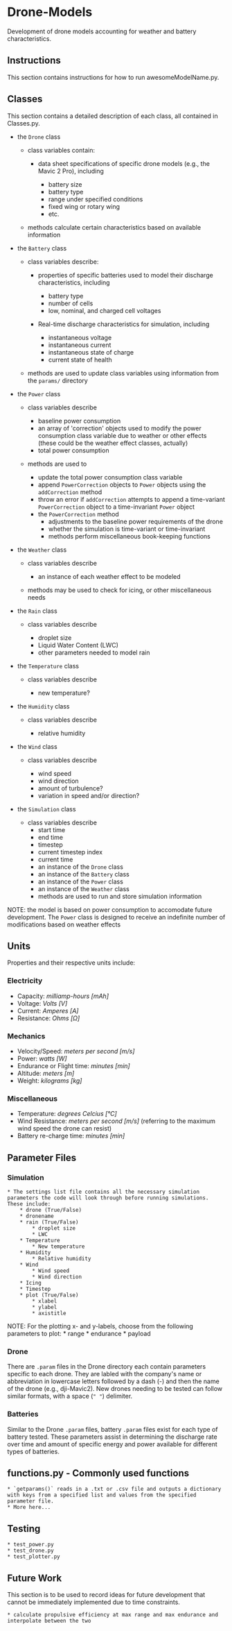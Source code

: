 # Drone-Models

Development of drone models accounting for weather and battery characteristics.

## Instructions

This section contains instructions for how to run awesomeModelName.py.

## Classes

This section contains a detailed description of each class, all contained in Classes.py.

* the `Drone` class

	* class variables contain:

		* data sheet specifications of specific drone models (e.g., the Mavic 2 Pro), including

			* battery size
			* battery type
			* range under specified conditions
			* fixed wing or rotary wing
			* etc.

	* methods calculate certain characteristics based on available information

* the `Battery` class

	* class variables describe:

		* properties of specific batteries used to model their discharge characteristics, including

			* battery type
			* number of cells
			* low, nominal, and charged cell voltages

		* Real-time discharge characteristics for simulation, including

			* instantaneous voltage
			* instantaneous current
			* instantaneous state of charge
			* current state of health

	* methods are used to update class variables using information from the `params/` directory

* the `Power` class

	* class variables describe

		* baseline power consumption
		* an array of 'correction' objects used to modify the power consumption class variable due to weather or other effects (these could be the weather effect classes, actually)
		* total power consumption

	* methods are used to

		* update the total power consumption class variable
		* append `PowerCorrection` objects to `Power` objects using the `addCorrection` method
		* throw an error if `addCorrection` attempts to append a time-variant `PowerCorrection` object to a time-invariant `Power` object
		* the `PowerCorrection` method
			* adjustments to the baseline power requirements of the drone
			* whether the simulation is time-variant or time-invariant
			* methods perform miscellaneous book-keeping functions

* the `Weather` class

	* class variables describe

		* an instance of each weather effect to be modeled

	* methods may be used to check for icing, or other miscellaneous needs

* the `Rain` class

	* class variables describe 

		* droplet size
		* Liquid Water Content (LWC)
		* other parameters needed to model rain

* the `Temperature` class

	* class variables describe 

		* new temperature?

* the `Humidity` class

	* class variables describe 

		* relative humidity

* the `Wind` class

	* class variables describe 

		* wind speed
		* wind direction
		* amount of turbulence?
		* variation in speed and/or direction?

* the `Simulation` class

  * class variables describe
	* start time
	* end time
	* timestep
	* current timestep index
	* current time
	* an instance of the `Drone` class
	* an instance of the `Battery` class
	* an instance of the `Power` class
	* an instance of the `Weather` class
	* methods are used to run and store simulation information

NOTE: the model is based on power consumption to accomodate future development. The `Power` class is designed to receive an indefinite number of modifications based on weather effects

## Units

Properties and their respective units include:

<!-- These could probably be better organized -->
### Electricity
* Capacity: _milliamp-hours [mAh]_
* Voltage: _Volts [V]_
* Current: _Amperes [A]_
* Resistance: _Ohms [&Omega;]_

### Mechanics

* Velocity/Speed: _meters per second [m/s]_
* Power: _watts [W]_
* Endurance or Flight time: _minutes [min]_
* Altitude: _meters [m]_
* Weight: _kilograms [kg]_ <!-- I feel weird quoting a weight in mass units, but I put this here because the .param files seem to use kg. Which may be fine. Let me know if you have any thoughts. :) -->

### Miscellaneous
* Temperature: _degrees Celcius [&deg;C]_
* Wind Resistance: _meters per second [m/s]_ (referring to the maximum wind speed the drone can resist)
* Battery re-charge time: _minutes [min]_

## Parameter Files

### Simulation
	* The settings list file contains all the necessary simulation parameters the code will look through before running simulations. These include: 
		* drone (True/False)
		* dronename
		* rain (True/False)
			* droplet size
			* LWC
		* Temperature
			* New temperature
		* Humidity
			* Relative humidity
		* Wind
			* Wind speed
			* Wind direction
		* Icing
		* Timestep
		* plot (True/False)
			* xlabel
			* ylabel
			* axistitle

NOTE: For the plotting x- and y-labels, choose from the following parameters to plot:
	* range
	* endurance
	* payload

### Drone
There are `.param` files in the Drone directory each contain parameters specific to each drone. They are labled with the company's name or abbreviation in lowercase letters followed by a dash (-) and then the name of the drone (e.g., dji-Mavic2). New drones needing to be tested can follow similar formats, with a space (`" "`) delimiter.

### Batteries
Similar to the Drone `.param` files, battery `.param` files exist for each type of battery tested. These parameters assist in determining the discharge rate over time and amount of specific energy and power available for different types of batteries.

## functions.py - Commonly used functions
	* `getparams()` reads in a .txt or .csv file and outputs a dictionary with keys from a specified list and values from the specified parameter file.
	* More here...

## Testing
	* test_power.py
	* test_drone.py
	* test_plotter.py

## Future Work

This section is to be used to record ideas for future development that cannot be immediately implemented due to time constraints.

	* calculate propulsive efficiency at max range and max endurance and interpolate between the two

<!--
## Directories Overview

### Drone/

This directory contains the following:

* the `Drone` class

	* class variables contain:

		* data sheet specifications of specific drone models (e.g., the Mavic 2 Pro), including

			* battery size
			* battery type
			* range under specified conditions
			* fixed wing or rotary wing
			* etc.

	* methods calculate certain characteristics based on available information

* the `params/` directory

	* contains `.param` text files containing specifications of each drone to be modeled

* a test script entitled `test_Drones.py`

### Batteries/

This directory contains the following:

* the `Battery` class

	* class variables describe:

		* properties of specific batteries used to model their discharge characteristics, including

			* battery type
			* number of cells
			* low, nominal, and charged cell voltages

		* Real-time discharge characteristics for simulation, including

			* instantaneous voltage
			* instantaneous current
			* instantaneous state of charge
			* current state of health

	* methods are used to update class variables using information from the `params/` directory

* the `params/` directory

	* contains `.param` text files containing information about different battery types

### Power/

This directory contains the following:

* the `Power` class

	* class variables describe

		* baseline power consumption
		* an array of 'correction' objects used to modify the power consumption class variable due to weather or other effects (these could be the weather effect classes, actually)
		* total power consumption

	* methods are used to

		* update the total power consumption class variable
		* append `PowerCorrection` objects to `Power` objects using the `addCorrection` method
		* throw an error if `addCorrection` attempts to append a time-variant `PowerCorrection` object to a time-invariant `Power` object

* the `PowerCorrection` class

	* class variables desribe

		* adjustments to the baseline power requirements of the drone
		* whether the simulation is time-variant or time-invariant

	* methods perform miscellaneous book-keeping functions

### Weather/

This directory contains the following:

* scripts used to model weather effects on drones
* classes corresponding to each weather effect (e.g., rain, icing (though this might be a function of temperature and humidity- maybe it has a class that checks to see if icing is likely based on other weather characteristics), wind, etc.) that contain the following:

    * class variables characterizing the weather (e.g., )
    * methods used to modify the `Power` class
		* these probably take an instance of the `Drone` class as an argument

* the `Weather` class

	* class variables describe

		* an instance of each weather effect to be modeled

	* methods may be used to check for icing, or other miscellaneous needs

* the `params/` directory

	* contains `.param` text files containing information about different weather phenomena

### Simulation/

This directory contains the following:

* scripts used to model the range of a particular drone
* the `Simulation` class

  * class variables describe

	  * start time
		* end time
		* timestep
		* current timestep index
		* current time
		* an instance of the `Drone` class
		* an instance of the `Battery` class
		* an instance of the `Power` class
		* an instance of the `Weather` class

	* methods are used to run and store simulation information
NOTE: the model is based on power consumption to accomodate future development. The `Power` class is designed to receive an indefinite number of modifications based on weather effects
	* settings.csv
		* A csv file will input all the necessary information for a given simulation with the following rows (see settings_example.csv for reference):
			* Drone - true/false
			* Drone name
			* Rain - true/false
			* Drop size 
			* LWC
			* Timestep (for time-variant cases)
			* plot - specifies the next rows as plotting parameters
			* x-label 
			* y-label
			* axis title
		* for the x- and y-labels, choose two from the following parameters:
			* range
			* endurance
			* payload

* the `Plotter` class

	* class variables describe

		* x-axis variable
		* x-axis label
		* y-axis variable
		* y-axis label
		* other miscellaneous plotting parameters

	* methods are used to make plots
		* line plot
		* scatter plot
		* others to be decided (subplots, multiple plots per figure, etc.)
	* a test script entitled `test_plotter.py`
	* to use this you need to install matplotlib:
		* 'pip install matplotlib' (in the terminal)

* an `awesomeModelName_importer.py` module importer script

	* this script imports the classes and definitions defined above
	* after this script is run, classes and functions can be accessed and used to start simulations

* an `awesomeModelName_exe.py` script

	* this script is a sample simulation script containing

		* the module importer script
		* a sample simulation setup, where the following are specified:

			* the drone
			* weather
			* other variables

NOTE: `awesomeModelName_importer.py` and `awesomeModelName_exe.py` should be simple since data describing drone specifications, weather effects, battery parameters, etc. should already be contained `params/` directories
-->
